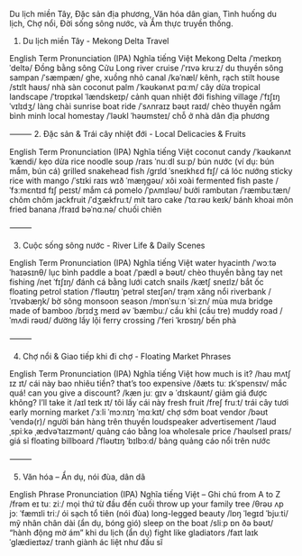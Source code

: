 Du lịch miền Tây, Đặc sản địa phương, Văn hóa dân gian, Tình huống du lịch, Chợ nổi, Đời sống sông nước, và Ẩm thực truyền thống.

1. Du lịch miền Tây - Mekong Delta Travel

English Term	Pronunciation (IPA)	Nghĩa tiếng Việt
Mekong Delta	/ˈmeɪkɒŋ ˈdeltə/	Đồng bằng sông Cửu Long
river cruise	/ˈrɪvə kruːz/	du thuyền sông
sampan	/ˈsæmpæn/	ghe, xuồng nhỏ
canal	/kəˈnæl/	kênh, rạch
stilt house	/stɪlt haʊs/	nhà sàn
coconut palm	/ˈkəʊkənʌt pɑːm/	cây dừa
tropical landscape	/ˈtrɒpɪkəl ˈlændskeɪp/	cảnh quan nhiệt đới
fishing village	/ˈfɪʃɪŋ ˈvɪlɪdʒ/	làng chài
sunrise boat ride	/ˈsʌnraɪz bəʊt raɪd/	chèo thuyền ngắm bình minh
local homestay	/ˈləʊkl ˈhəʊmsteɪ/	chỗ ở nhà dân địa phương


⸻
2. Đặc sản & Trái cây nhiệt đới - Local Delicacies & Fruits

English Term	Pronunciation (IPA)	Nghĩa tiếng Việt
coconut candy	/ˈkəʊkənʌt ˈkændi/	kẹo dừa
rice noodle soup	/raɪs ˈnuːdl suːp/	bún nước (ví dụ: bún mắm, bún cá)
grilled snakehead fish	/ɡrɪld ˈsneɪkhɛd fɪʃ/	cá lóc nướng
sticky rice with mango	/ˈstɪki raɪs wɪð ˈmæŋɡəʊ/	xôi xoài
fermented fish paste	/ˈfɜːmɛntɪd fɪʃ peɪst/	mắm cá
pomelo	/ˈpʌmɪləʊ/	bưởi
rambutan	/ˈræmbuːtæn/	chôm chôm
jackfruit	/ˈdʒækfruːt/	mít
taro cake	/ˈtɑːrəʊ keɪk/	bánh khoai môn
fried banana	/fraɪd bəˈnɑːnə/	chuối chiên


⸻

3. Cuộc sống sông nước - River Life & Daily Scenes

English Term	Pronunciation (IPA)	Nghĩa tiếng Việt
water hyacinth	/ˈwɔːtə ˈhaɪəsɪnθ/	lục bình
paddle a boat	/ˈpædl ə bəʊt/	chèo thuyền bằng tay
net fishing	/net ˈfɪʃɪŋ/	đánh cá bằng lưới
catch snails	/kætʃ sneɪlz/	bắt ốc
floating petrol station	/ˈfləʊtɪŋ ˈpetrəl steɪʃən/	trạm xăng nổi
riverbank	/ˈrɪvəbæŋk/	bờ sông
monsoon season	/mɒnˈsuːn ˈsiːzn/	mùa mưa
bridge made of bamboo	/brɪdʒ meɪd əv ˈbæmbuː/	cầu khỉ (cầu tre)
muddy road	/ˈmʌdi rəʊd/	đường lầy lội
ferry crossing	/ˈferi ˈkrɒsɪŋ/	bến phà


⸻

4. Chợ nổi & Giao tiếp khi đi chợ - Floating Market Phrases

English Term	Pronunciation (IPA)	Nghĩa tiếng Việt
how much is it?	/haʊ mʌtʃ ɪz ɪt/	cái này bao nhiêu tiền?
that’s too expensive	/ðæts tuː ɪkˈspensɪv/	mắc quá!
can you give a discount?	/kæn juː ɡɪv ə ˈdɪskaʊnt/	giảm giá được không?
I’ll take it	/aɪl teɪk ɪt/	tôi lấy cái này
fresh fruit	/freʃ fruːt/	trái cây tươi
early morning market	/ˈɜːli ˈmɔːnɪŋ ˈmɑːkɪt/	chợ sớm
boat vendor	/bəʊt ˈvendə(r)/	người bán hàng trên thuyền
loudspeaker advertisement	/ˈlaʊdˌspiːkə ˌædvəˈtaɪzmənt/	quảng cáo bằng loa
wholesale price	/ˈhəʊlseɪl praɪs/	giá sỉ
floating billboard	/ˈfləʊtɪŋ ˈbɪlbɔːd/	bảng quảng cáo nổi trên nước


⸻

5. Văn hóa – Ẩn dụ, nói đùa, dân dã

English Phrase	Pronunciation (IPA)	Nghĩa tiếng Việt – Ghi chú
from A to Z	/frəm eɪ tuː ziː/	mọi thứ từ đầu đến cuối
throw up your family tree	/θrəʊ ʌp jɔː ˈfæmɪli triː/	ói sạch tổ tiên (nói đùa)
long-legged beauty	/lɒŋ ˈleɡɪd ˈbjuːti/	mỹ nhân chân dài (ẩn dụ, bóng gió)
sleep on the boat	/sliːp ɒn ðə bəʊt/	“hành động mờ ám” khi du lịch (ẩn dụ)
fight like gladiators	/faɪt laɪk ˈɡlædieɪtəz/	tranh giành ác liệt như đấu sĩ

